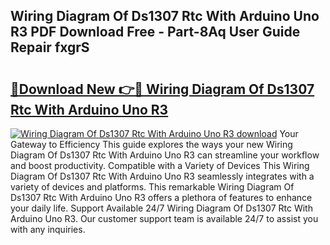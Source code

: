## Wiring Diagram Of Ds1307 Rtc With Arduino Uno R3 PDF Download Free - Part-8Aq User Guide Repair fxgrS

# <h2><a href="http://dfu70bk.blite.top/?on=Wiring+Diagram+Of+Ds1307+Rtc+With+Arduino+Uno+R3">🔗Download New 👉🔴 Wiring Diagram Of Ds1307 Rtc With Arduino Uno R3</a></h2>

[![Wiring Diagram Of Ds1307 Rtc With Arduino Uno R3 download](https://i.imgur.com/lujVjoI.png)](http://dfu70bk.blite.top/?on=Wiring+Diagram+Of+Ds1307+Rtc+With+Arduino+Uno+R3)
Your Gateway to Efficiency This guide explores the ways your new Wiring Diagram Of Ds1307 Rtc With Arduino Uno R3 can streamline your workflow and boost productivity. Compatible with a Variety of Devices This Wiring Diagram Of Ds1307 Rtc With Arduino Uno R3 seamlessly integrates with a variety of devices and platforms. This remarkable Wiring Diagram Of Ds1307 Rtc With Arduino Uno R3 offers a plethora of features to enhance your daily life. Support Available 24/7 Wiring Diagram Of Ds1307 Rtc With Arduino Uno R3. Our customer support team is available 24/7 to assist you with any inquiries.
